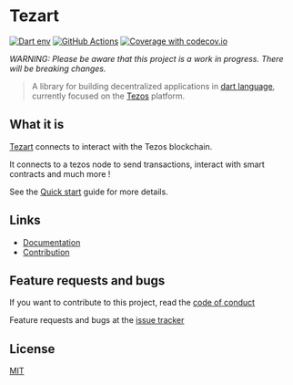 # Tezart

[![Dart env](https://img.shields.io/static/v1?label=License&message=MIT&color=blue)](https://github.com/moneytrackio/tezart/blob/main/LICENSE)
[![GitHub Actions](https://github.com/moneytrackio/tezart/workflows/Run%20tests/badge.svg)](https://github.com/moneytrackio/tezart/actions?query=workflow%3A%22Run+tests%22)
[![Coverage with codecov.io](https://codecov.io/gh/moneytrackio/tezart/branch/main/graph/badge.svg?token=0BOIGV5QCT)](https://codecov.io/gh/moneytrackio/tezart)

*WARNING: Please be aware that this project is a work in progress. There will be breaking changes.*

> A library for building decentralized applications in [dart language](https://dart.dev/), currently focused on the [Tezos](http://tezos.com/) platform.

## What it is 

[Tezart](https://github.com/moneytrackio/tezart) connects to interact with the Tezos blockchain. 

It connects to a tezos node to send transactions, interact with smart contracts and much more !

See the [Quick start](#quick-start) guide for more details.

## Links

- [Documentation](https://moneytrackio.github.io/tezart/)
- [Contribution](https://moneytrackio.github.io/tezart/#/?id=contribute)
<!--- - API Reference  API Reference will be available when the package is published to pub.dev --> 

## Feature requests and bugs 

If you want to contribute to this project, read the [code of conduct](https://github.com/moneytrackio/tezart/blob/main/CONTRIBUTING.md)

Feature requests and bugs at the [issue tracker](https://github.com/moneytrackio/tezart/issues/new)

## License

[MIT](https://github.com/moneytrackio/tezart/blob/main/LICENSE)